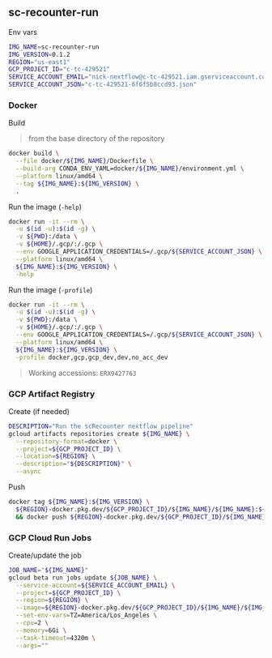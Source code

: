 ## sc-recounter-run

Env vars

```bash
IMG_NAME=sc-recounter-run
IMG_VERSION=0.1.2
REGION="us-east1"
GCP_PROJECT_ID="c-tc-429521"
SERVICE_ACCOUNT_EMAIL="nick-nextflow@c-tc-429521.iam.gserviceaccount.com"
SERVICE_ACCOUNT_JSON="c-tc-429521-6f6f5b8ccd93.json"
```

### Docker

Build

> from the base directory of the repository

```bash
docker build \
  --file docker/${IMG_NAME}/Dockerfile \
  --build-arg CONDA_ENV_YAML=docker/${IMG_NAME}/environment.yml \
  --platform linux/amd64 \
  --tag ${IMG_NAME}:${IMG_VERSION} \
  .
```

Run the image (`-help`)

```bash
docker run -it --rm \
  -u $(id -u):$(id -g) \
  -v ${PWD}:/data \
  -v ${HOME}/.gcp/:/.gcp \
  --env GOOGLE_APPLICATION_CREDENTIALS=/.gcp/${SERVICE_ACCOUNT_JSON} \
  --platform linux/amd64 \
  ${IMG_NAME}:${IMG_VERSION} \
  -help
```

Run the image (`-profile`)

```bash
docker run -it --rm \
  -u $(id -u):$(id -g) \
  -v ${PWD}:/data \
  -v ${HOME}/.gcp/:/.gcp \
  --env GOOGLE_APPLICATION_CREDENTIALS=/.gcp/${SERVICE_ACCOUNT_JSON} \
  --platform linux/amd64 \
  ${IMG_NAME}:${IMG_VERSION} \
  -profile docker,gcp,gcp_dev,dev,no_acc_dev
```

> Working accessions: `ERX9427763`

### GCP Artifact Registry

Create (if needed)

```bash
DESCRIPTION="Run the scRecounter nextflow pipeline"
gcloud artifacts repositories create ${IMG_NAME} \
  --repository-format=docker \
  --project=${GCP_PROJECT_ID} \
  --location=${REGION} \
  --description="${DESCRIPTION}" \
  --async
```

Push

```bash
docker tag ${IMG_NAME}:${IMG_VERSION} \
  ${REGION}-docker.pkg.dev/${GCP_PROJECT_ID}/${IMG_NAME}/${IMG_NAME}:${IMG_VERSION} \
  && docker push ${REGION}-docker.pkg.dev/${GCP_PROJECT_ID}/${IMG_NAME}/${IMG_NAME}:${IMG_VERSION}
```

### GCP Cloud Run Jobs

Create/update the job

```bash
JOB_NAME="${IMG_NAME}"
gcloud beta run jobs update ${JOB_NAME} \
  --service-account=${SERVICE_ACCOUNT_EMAIL} \
  --project=${GCP_PROJECT_ID} \
  --region=${REGION} \
  --image=${REGION}-docker.pkg.dev/${GCP_PROJECT_ID}/${IMG_NAME}/${IMG_NAME}:${IMG_VERSION} \
  --set-env-vars=TZ=America/Los_Angeles \
  --cpu=2 \
  --memory=6Gi \
  --task-timeout=4320m \
  --args=""
```

